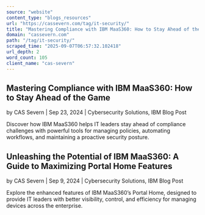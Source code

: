 ```yaml
---
source: "website"
content_type: "blogs_resources"
url: "https://cassevern.com/tag/it-security/"
title: "Mastering Compliance with IBM MaaS360: How to Stay Ahead of the Game"
domain: "cassevern.com"
path: "/tag/it-security/"
scraped_time: "2025-09-07T06:57:32.102418"
url_depth: 2
word_count: 105
client_name: "cas-severn"
---
```


## Mastering Compliance with IBM MaaS360: How to Stay Ahead of the Game

by CAS Severn | Sep 23, 2024 | Cybersecurity Solutions, IBM Blog Post

Discover how IBM MaaS360 helps IT leaders stay ahead of compliance challenges with powerful tools for managing policies, automating workflows, and maintaining a proactive security posture.

## Unleashing the Potential of IBM MaaS360: A Guide to Maximizing Portal Home Features

by CAS Severn | Sep 9, 2024 | Cybersecurity Solutions, IBM Blog Post

Explore the enhanced features of IBM MaaS360’s Portal Home, designed to provide IT leaders with better visibility, control, and efficiency for managing devices across the enterprise.